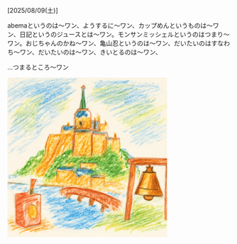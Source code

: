 [2025/08/09(土)]

abemaというのは〜ワン、ようするに～ワン、カップめんというものは〜ワン、日記というのジュースとは〜ワン。モンサンミッシェルというのはつまり～ワン。おじちゃんのかね～ワン、亀山忍というのは〜ワン、だいたいのはすなわち〜ワン、だいたいのは〜ワン、きいとるのは〜ワン、

...つまるところ〜ワン

<img width="360px" src="2025-08-09.png">